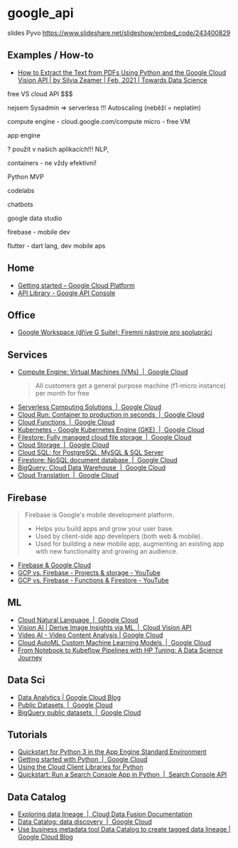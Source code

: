 # google_api

slides Pyvo https://www.slideshare.net/slideshow/embed_code/243400829

## Examples / How-to
* [How to Extract the Text from PDFs Using Python and the Google Cloud Vision API | by Silvia Zeamer | Feb, 2021 | Towards Data Science](https://towardsdatascience.com/how-to-extract-the-text-from-pdfs-using-python-and-the-google-cloud-vision-api-7a0a798adc13)


free VS cloud API $$$

nejsem Sysadmin => serverless !!! Autoscaling (neběží = neplatím)

compute engine - cloud.google.com/compute
micro - free VM

app engine


? použít v našich aplikacích!!!
NLP, 


containers - ne vždy efektivní!



Python MVP


codelabs

chatbots


google data studio


firebase - mobile dev

flutter - dart lang, dev mobile aps






## Home
* [Getting started – Google Cloud Platform](https://console.cloud.google.com/getting-started?pli=1)
* [API Library - Google API Console](https://console.developers.google.com/apis/library?supportedpurview=project)

## Office
* [Google Workspace (dříve G Suite): Firemní nástroje pro spolupráci](https://workspace.google.com/)

## Services
* [Compute Engine: Virtual Machines (VMs)  |  Google Cloud](https://cloud.google.com/compute)
  >All customers get a general purpose machine (f1-micro instance) per month for free
* [Serverless Computing Solutions  |  Google Cloud](https://cloud.google.com/serverless)
* [Cloud Run: Container to production in seconds  |  Google Cloud](https://cloud.google.com/run)
* [Cloud Functions  |  Google Cloud](https://cloud.google.com/functions)
* [Kubernetes - Google Kubernetes Engine (GKE)  |  Google Cloud](https://cloud.google.com/kubernetes-engine)
* [Filestore: Fully managed cloud file storage  |  Google Cloud](https://cloud.google.com/filestore)
* [Cloud Storage  |  Google Cloud](https://cloud.google.com/storage)
* [Cloud SQL: for PostgreSQL, MySQL & SQL Server](https://cloud.google.com/sql)
* [Firestore: NoSQL document database  |  Google Cloud](https://cloud.google.com/firestore)
* [BigQuery: Cloud Data Warehouse  |  Google Cloud](https://cloud.google.com/bigquery)
* [Cloud Translation  |  Google Cloud](https://cloud.google.com/translate)

## Firebase

>Firebase is Google's mobile development platform.
>* Helps you build apps and grow your user base.
>* Used by client-side app developers (both web & mobile).
>* Used for building a new mobile app, augmenting an existing app with new functionality and growing an audience.

* [Firebase & Google Cloud](https://firebase.google.com/firebase-and-gcp)
* [GCP vs. Firebase - Projects & storage - YouTube](https://www.youtube.com/watch?v=zR6CsTLTPsk)
* [GCP vs. Firebase - Functions & Firestore - YouTube](https://www.youtube.com/watch?v=zR6CsTLTPsk)



## ML
* [Cloud Natural Language  |  Google Cloud](https://cloud.google.com/natural-language)
* [Vision AI | Derive Image Insights via ML  |  Cloud Vision API](https://cloud.google.com/vision)
* [Video AI - Video Content Analysis | Google Cloud](https://cloud.google.com/video-intelligence)
* [Cloud AutoML Custom Machine Learning Models  |  Google Cloud](https://cloud.google.com/automl)
* [From Notebook to Kubeflow Pipelines with HP Tuning: A Data Science Journey](https://codelabs.developers.google.com/codelabs/cloud-kubeflow-minikf-kale-katib#0)

## Data Sci
* [Data Analytics | Google Cloud Blog](https://cloud.google.com/blog/products/data-analytics)
* [Public Datasets  |  Google Cloud](https://cloud.google.com/public-datasets)
* [BigQuery public datasets  |  Google Cloud](https://cloud.google.com/bigquery/public-data)

## Tutorials
* [Quickstart for Python 3 in the App Engine Standard Environment](https://cloud.google.com/appengine/docs/standard/python3/quickstart)
* [Getting started with Python  |  Google Cloud](https://cloud.google.com/python/docs/getting-started)
* [Using the Cloud Client Libraries for Python](https://cloud.google.com/compute/docs/tutorials/python-guide)
* [Quickstart: Run a Search Console App in Python  |  Search Console API](https://developers.google.com/webmaster-tools/search-console-api-original/v3/quickstart/quickstart-python)

## Data Catalog
* [Exploring data lineage  |  Cloud Data Fusion Documentation](https://cloud.google.com/data-fusion/docs/tutorials/lineage)
* [Data Catalog: data discovery  |  Google Cloud](https://cloud.google.com/data-catalog)
* [Use business metadata tool Data Catalog to create tagged data lineage | Google Cloud Blog](https://cloud.google.com/blog/products/data-analytics/architecting-a-data-lineage-system-for-bigquery)

